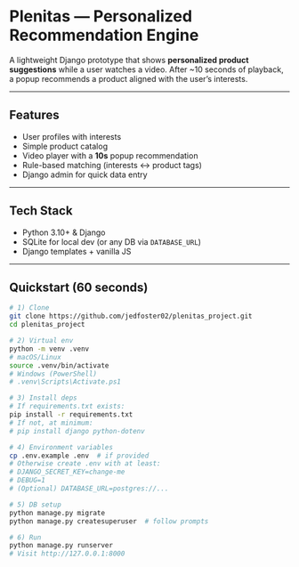 # Plenitas — Personalized Recommendation Engine

A lightweight Django prototype that shows **personalized product suggestions** while a user watches a video. After ~10 seconds of playback, a popup recommends a product aligned with the user’s interests.

---

## Features
- User profiles with interests
- Simple product catalog
- Video player with a **10s** popup recommendation
- Rule-based matching (interests ↔ product tags)
- Django admin for quick data entry

---

## Tech Stack
- Python 3.10+ & Django
- SQLite for local dev (or any DB via `DATABASE_URL`)
- Django templates + vanilla JS

---

## Quickstart (60 seconds)

```bash
# 1) Clone
git clone https://github.com/jedfoster02/plenitas_project.git
cd plenitas_project

# 2) Virtual env
python -m venv .venv
# macOS/Linux
source .venv/bin/activate
# Windows (PowerShell)
# .venv\Scripts\Activate.ps1

# 3) Install deps
# If requirements.txt exists:
pip install -r requirements.txt
# If not, at minimum:
# pip install django python-dotenv

# 4) Environment variables
cp .env.example .env  # if provided
# Otherwise create .env with at least:
# DJANGO_SECRET_KEY=change-me
# DEBUG=1
# (Optional) DATABASE_URL=postgres://...

# 5) DB setup
python manage.py migrate
python manage.py createsuperuser  # follow prompts

# 6) Run
python manage.py runserver
# Visit http://127.0.0.1:8000
